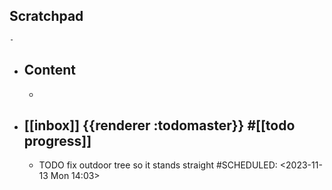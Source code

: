 ## Scratchpad
	-
- ## Content
	-
- ## [[inbox]] {{renderer :todomaster}} #[[todo progress]]
	- TODO fix outdoor tree so it stands straight
	  #SCHEDULED: <2023-11-13 Mon 14:03>